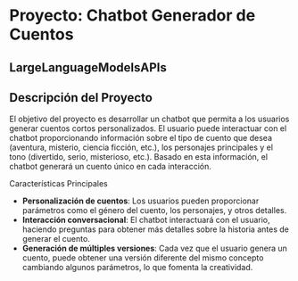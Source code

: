 # Proyecto: Chatbot Generador de Cuentos
## LargeLanguageModelsAPIs

## Descripción del Proyecto

El objetivo del proyecto es desarrollar un chatbot que permita a los usuarios generar cuentos cortos personalizados. El usuario puede interactuar con el chatbot proporcionando información sobre el tipo de cuento que desea (aventura, misterio, ciencia ficción, etc.), los personajes principales y el tono (divertido, serio, misterioso, etc.). Basado en esta información, el chatbot generará un cuento único en cada interacción.

Características Principales
- **Personalización de cuentos**: Los usuarios pueden proporcionar parámetros como el género del cuento, los personajes, y otros detalles.
- **Interacción conversacional**: El chatbot interactuará con el usuario, haciendo preguntas para obtener más detalles sobre la historia antes de generar el cuento.
- **Generación de múltiples versiones**: Cada vez que el usuario genera un cuento, puede obtener una versión diferente del mismo concepto cambiando algunos parámetros, lo que fomenta la creatividad.
